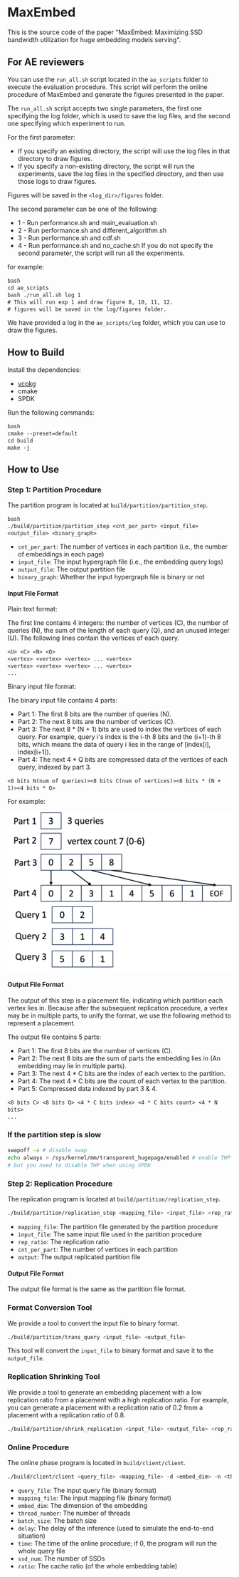 # MaxEmbed

This is the source code of the paper "MaxEmbed: Maximizing SSD bandwidth utilization for huge embedding models serving".

## For AE reviewers

You can use the `run_all.sh` script located in the `ae_scripts` folder to execute the evaluation procedure. This script will perform the online procedure of MaxEmbed and generate the figures presented in the paper.

The `run_all.sh` script accepts two single parameters, the first one specifying the log folder, which is used to save the log files, and the second one specifying which experiment to run. 

For the first parameter:
- If you specify an existing directory, the script will use the log files in that directory to draw figures.
- If you specify a non-existing directory, the script will run the experiments, save the log files in the specified directory, and then use those logs to draw figures.

Figures will be saved in the `<log_dir>/figures` folder.

The second parameter can be one of the following:
- 1 - Run performance.sh and main_evaluation.sh
- 2 - Run performance.sh and different_algorithm.sh
- 3 - Run performance.sh and cdf.sh
- 4 - Run performance.sh and no_cache.sh
If you do not specify the second parameter, the script will run all the experiments.

for example:
```
bash
cd ae_scripts
bash ./run_all.sh log 1
# This will run exp 1 and draw figure 8, 10, 11, 12. 
# figures will be saved in the log/figures folder.
```

We have provided a log in the `ae_scripts/log` folder, which you can use to draw the figures.

## How to Build

Install the dependencies:

- [vcpkg](https://github.com/microsoft/vcpkg)
- cmake
- SPDK

Run the following commands:

```
bash
cmake --preset=default
cd build
make -j
```

## How to Use


### Step 1: Partition Procedure

The partition program is located at `build/partition/partition_step`.

```
bash
./build/partition/partition_step <cnt_per_part> <input_file> <output_file> <binary_graph>
```

- `cnt_per_part`: The number of vertices in each partition (i.e., the number of embeddings in each page)
- `input_file`: The input hypergraph file (i.e., the embedding query logs)
- `output_file`: The output partition file
- `binary_graph`: Whether the input hypergraph file is binary or not

#### Input File Format

Plain text format:

The first line contains 4 integers: the number of vertices (C), the number of queries (N), the sum of the length of each query (Q), and an unused integer (U). The following lines contain the vertices of each query.

```
<U> <C> <N> <Q>
<vertex> <vertex> <vertex> ... <vertex>
<vertex> <vertex> <vertex> ... <vertex>
...
```

Binary input file format:

The binary input file contains 4 parts:

- Part 1: The first 8 bits are the number of queries (N).
- Part 2: The next 8 bits are the number of vertices (C).
- Part 3: The next 8 * (N + 1) bits are used to index the vertices of each query. For example, query i's index is the i-th 8 bits and the (i+1)-th 8 bits, which means the data of query i lies in the range of [index[i], index[i+1]).
- Part 4: The next 4 * Q bits are compressed data of the vertices of each query, indexed by part 3.

```
<8 bits N(num of queries)><8 bits C(num of vertices)><8 bits * (N + 1)><4 bits * Q>
```
For example:

![./readme_fig/example1.png](./readme_fig/example1.png)

#### Output File Format

The output of this step is a placement file, indicating which partition each vertex lies in. Because after the subsequent replication procedure, a vertex may be in multiple parts, to unify the format, we use the following method to represent a placement.

The output file contains 5 parts:

- Part 1: The first 8 bits are the number of vertices (C).
- Part 2: The next 8 bits are the sum of parts the embedding lies in (An embedding may lie in multiple parts).
- Part 3: The next 4 * C bits are the index of each vertex to the partition.
- Part 4: The next 4 * C bits are the count of each vertex to the partition.
- Part 5: Compressed data indexed by part 3 & 4.

```
<8 bits C> <8 bits Q> <4 * C bits index> <4 * C bits count> <4 * N bits>
...
```

### If the partition step is slow
```bash
swapoff -a # disable swap
echo always > /sys/kernel/mm/transparent_hugepage/enabled # enable THP
# but you need to disable THP when using SPDK
```

### Step 2: Replication Procedure

The replication program is located at `build/partition/replication_step`.

```bash
./build/partition/replication_step <mapping_file> <input_file> <rep_ratio> <cnt_per_part> <output>
```

- `mapping_file`: The partition file generated by the partition procedure
- `input_file`: The same input file used in the partition procedure
- `rep_ratio`: The replication ratio
- `cnt_per_part`: The number of vertices in each partition
- `output`: The output replicated partition file

#### Output File Format

The output file format is the same as the partition file format.

### Format Conversion Tool

We provide a tool to convert the input file to binary format.

```bash
./build/partition/trans_query <input_file> <output_file>
```

This tool will convert the `input_file` to binary format and save it to the `output_file`.

### Replication Shrinking Tool

We provide a tool to generate an embedding placement with a low replication ratio from a placement with a high replication ratio. For example, you can generate a placement with a replication ratio of 0.2 from a placement with a replication ratio of 0.8.

```bash
./build/partition/shrink_replication <input_file> <output_file> <rep_ratio>
```

### Online Procedure

The online phase program is located in `build/client/client`.

```bash
./build/client/client <query_file> <mapping_file> -d <embed_dim> -n <thread_number> -b <batch_size> --delay <delay> -t <time> -s <ssd_num> -c <ratio>
```

- `query_file`: The input query file (binary format)
- `mapping_file`: The input mapping file (binary format)
- `embed_dim`: The dimension of the embedding
- `thread_number`: The number of threads
- `batch_size`: The batch size
- `delay`: The delay of the inference (used to simulate the end-to-end situation)
- `time`: The time of the online procedure; if 0, the program will run the whole query file
- `ssd_num`: The number of SSDs
- `ratio`: The cache ratio (of the whole embedding table)